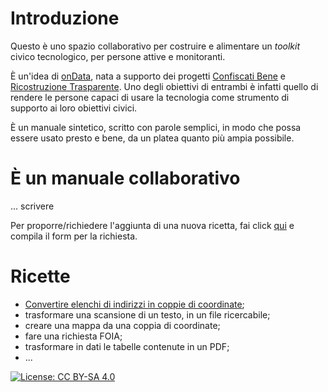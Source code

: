 # Introduzione

Questo è uno spazio collaborativo per costruire e alimentare un _toolkit_ civico tecnologico, per persone attive e monitoranti.

È un'idea di [onData](http://ondata.it), nata a supporto dei progetti [Confiscati Bene](http://www.confiscatibene.it) e [Ricostruzione Trasparente](http://ricostruzionetrasparente.it). Uno degli obiettivi di entrambi è infatti quello di rendere le persone capaci di usare la tecnologia come strumento di supporto ai loro obiettivi civici.

È un manuale sintetico, scritto con parole semplici, in modo che possa essere usato presto e bene, da un platea quanto più ampia possibile.

# È un manuale collaborativo

... scrivere

Per proporre/richiedere l'aggiunta di una nuova ricetta, fai click [qui](https://github.com/ondata/civicpeopletoolkit/issues/new?labels=nuova+ricetta&title=inserisci+un+titolo&body=Descrivi%20la%20ricetta) e compila il form per la richiesta.

# Ricette

* [Convertire elenchi di indirizzi in coppie di coordinate](./ricette/geocoding.md);
* trasformare una scansione di un testo, in un file ricercabile;
* creare una mappa da una coppia di coordinate;
* fare una richiesta FOIA;
* trasformare in dati le tabelle contenute in un PDF;
* ...

[![License: CC BY-SA 4.0](https://licensebuttons.net/l/by-sa/4.0/80x15.png)](https://creativecommons.org/licenses/by-sa/4.0/)
